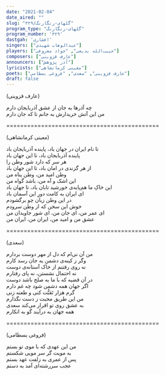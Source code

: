 ```yaml
---
date: "2021-02-04"
date_aired: ""
slug: "گلهای-رنگارنگ/۳۲۹"
program_type: "گلهای-رنگارنگ"
program_number: '۳۲۹'
dastgah: 'افشاری'
singers: ["عبدالوهاب شهیدی"]
players: ["حبیب‌الله بدیعی", "جواد معروفی"]
composers: ["عارف قزوینی"]
announcers: ["آذر پژوهش"]
lyricists: ["معینی کرمانشاهی"]
poets: ["عارف قزوینی", "سعدی", "فروغی بسطامی"]
draft: false
---
```


(عارف قزوینی)  

چه آذرها به جان از عشق آذربایجان دارم  
من این آتش خریدارش به جانم تا که جان دارم  

============================================  

(معینی کرمانشاهی)  

تا نام ایران در جهان باد، پاینده آذربایجان باد  
پاینده آذربایجان باد، تا این جهان باد  
هر سر که دارد شور وطن را  
از هر گزندی در امان باد، تا این جهان باد  
وطن امید من، وطن پناه من  
این اشک و آه من، باشد گواه من  
این خاکِ ما هم‌پایه‌ی خورشید تابان باد، تا جهان باد  
ای ایران به کامت دورِ این آسمان باد  
در این وطن زبان چو برگشودم  
خوش این سخن که از وطن سرودم  
ای عمر من، ای جان من، ای شور جاویدان من  
عشق من و امید من، ایران من، ایران من  

============================================  

(سعدی)  

من آن نی‌ام که دل از مهر دوست بردارم  
وگر ز کینه‌ی دشمن به جان رسد کارم  
نه روی رفتنم از خاک آستانه‌ی دوست  
نه احتمال نشستن، نه پای رفتارم  
در آن قضیه که با ما به صلح باشد دوست  
اگر جهان همه دشمن شود چه غم دارم  
گرم هزار تَعَنُّت کنی و طعنه زنی  
من این طریق محبت ز دست نگذارم  
به عشق روی تو اقرار می‌كند سعدی  
همه جهان به درآیند گو به انکارم  

============================================  

(فروغی بسطامی)  

من این عهدی که با موی تو بستم  
به مویت گر سر مویی شکستم  
پس از عمری به زلفت عهد بستم  
عجب سررشته‌ای آمد به دستم  
